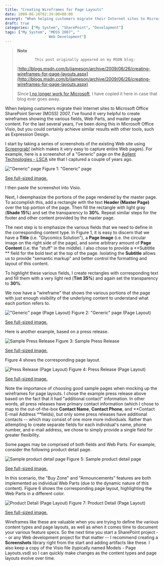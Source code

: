 ```yaml
---
title: "Creating Wireframes for Page Layouts"
date: 2009-06-26T02:34:00+08:00
excerpt: "When helping customers migrate their Internet sites to Microsoft Office SharePoint Server (MOSS) 2007, I've found it very helpful to create wireframes showing the various fields, Web Parts, and master page content. For the last several years, I've been..."
draft: true
categories: ["My System", "SharePoint", "Development"]
tags: ["My System", "MOSS 2007", "
                    Web Development"]
---
```


> **Note**
> 
>             This post originally appeared on my MSDN blog:
> 
> [http://blogs.msdn.com/b/jjameson/archive/2009/06/26/creating-wireframes-for-page-layouts.aspx](http://blogs.msdn.com/b/jjameson/archive/2009/06/26/creating-wireframes-for-page-layouts.aspx)
> 
> Since [I no longer work for Microsoft](/blog/jjameson/2011/09/02/last-day-with-microsoft), I have copied it here in case that blog                 ever goes away.

When helping customers migrate their Internet sites to Microsoft Office SharePoint         Server (MOSS) 2007, I've found it very helpful to create wireframes showing the         various fields, Web Parts, and master page content. For the last several years,         I've been doing this in Microsoft Office Visio, but you could certainly achieve         similar results with other tools, such as Expression Design.

I start by taking a series of screenshots of the existing Web site using [Screengrab!](/blog/jjameson/2008/10/20/fessing-up-about-firefox) (which makes it very easy to capture entire Web pages). For         example, here is a screenshot of a "Generic" page on the [Agilent Technologies - LSCA](http://www.chem.agilent.com) site that I captured a couple of years ago.

![&quot;Generic&quot; page](https://www.technologytoolbox.com/blog/images/www_technologytoolbox_com/blog/jjameson/7/r_General%20Site%20-%20Generic%20(Glycomics%20Solution).jpg)
Figure 1: "Generic" page

[See full-sized image.](/blog/images/www_technologytoolbox_com/blog/jjameson/7/o_General%20Site%20-%20Generic%20%28Glycomics%20Solution%29.jpg)

I then paste the screenshot into Visio.

Next, I deemphasize the portions of the page rendered by the master page. To accomplish         this, add a rectangle with the text **Header (Master Page)** over the         top portion of the page. Then fill the rectangle with light gray (**Shade 15%**)         and set the transparency to **30%**. Repeat similar steps for the footer         and other content provided by the master page.

The next step is to emphasize the various fields that we need to define in the corresponding         content type. In Figure 1, it is easy to discern that we have a **Title**         (i.e. "Glycomics Solution"), a **Page Image** (i.e. the circular image         on the right side of the page), and some arbitrary amount of **Page Content**         (i.e. the "stuff" in the middle). I also chose to provide a **Subtitle **         field for the bold text at the top of the page. Isolating the **Subtitle**         allows us to provide "semantic markup" and better control the formatting and layout         of this content.

To highlight these various fields, I create rectangles with corresponding text and         fill them with a very light red (**Tint 35%**) and again set the transparency         to **30%**.

We now have a "wireframe" that shows the various portions of the page with just         enough visibility of the underlying content to understand what each portion refers         to.

![&quot;Generic&quot; page (Page Layout)](https://www.technologytoolbox.com/blog/images/www_technologytoolbox_com/blog/jjameson/7/r_General%20Site%20-%20Generic%20(Page%20Layout).jpg)
Figure 2: "Generic" page (Page Layout)

[See full-sized image.](/blog/images/www_technologytoolbox_com/blog/jjameson/7/o_General%20Site%20-%20Generic%20%28Page%20Layout%29.jpg)

Here is another example, based on a press release.

![Sample Press Release](https://www.technologytoolbox.com/blog/images/www_technologytoolbox_com/blog/jjameson/7/r_General%20Site%20-%20Press%20Release%20(857).jpg)
Figure 3: Sample Press Release

[See full-sized image.](/blog/images/www_technologytoolbox_com/blog/jjameson/7/o_General%20Site%20-%20Press%20Release%20%28857%29.jpg)

Figure 4 shows the corresponding page layout.

![Press Release (Page Layout)](https://www.technologytoolbox.com/blog/images/www_technologytoolbox_com/blog/jjameson/7/r_General%20Site%20-%20Press%20Release%20(Page%20Layout).jpg)
Figure 4: Press Release (Page Layout)

[See full-sized image.](/blog/images/www_technologytoolbox_com/blog/jjameson/7/o_General%20Site%20-%20Press%20Release%20%28Page%20Layout%29.jpg)

Note the importance of choosing good sample pages when mocking up the wireframes         for page layouts. I chose the example press release above based on the fact that         it had "additional contact" information. In other words, all press releases have         primary contact information (which I chose to map to the out-of-the-box **Contact
Name**, **Contact Phone**, and **Contact E-mail Address
**fields), but only some press releases have additional contacts -- which         may consist of one more more individuals. Rather than attempting to create separate         fields for each individual's name, phone number, and e-mail address, we chose to         simply provide a single field for greater flexibility.

Some pages may be comprised of both fields and Web Parts. For example, consider         the following product detail page.

![Sample product detail page](https://www.technologytoolbox.com/blog/images/www_technologytoolbox_com/blog/jjameson/7/r_General%20Site%20-%20Product%20Detail%20(6890N%20GC).jpg)
Figure 5: Sample product detail page

[See full-sized image.](/blog/images/www_technologytoolbox_com/blog/jjameson/7/o_General%20Site%20-%20Product%20Detail%20%286890N%20GC%29.jpg)

In this scenario, the "Buy Zone" and "Announcements" features are both implemented         as individual Web Parts (due to the dynamic nature of this content). Figure 6 shows         the corresponding page layout, highlighting the Web Parts in a different color.

![Product Detail (Page Layout)](https://www.technologytoolbox.com/blog/images/www_technologytoolbox_com/blog/jjameson/7/r_General%20Site%20-%20Product%20Detail%20(Page%20Layout).jpg)
Figure 7: Product Detail (Page Layout)

[See full-sized image.](/blog/images/www_technologytoolbox_com/blog/jjameson/7/o_General%20Site%20-%20Product%20Detail%20%28Page%20Layout%29.jpg)

Wireframes like these are valuable when you are trying to define the various content         types and page layouts, as well as when it comes time to document your various feature         specs. So the next time you start a SharePoint project -- or any Web development         project for that matter -- I recommend creating a **Screenshots** library         right from the start and adding artifacts like these. I also keep a copy of the         Visio file (typically named Models - Page Layouts.vsd) so I can quickly make changes         as the content types and page layouts evolve over time.

